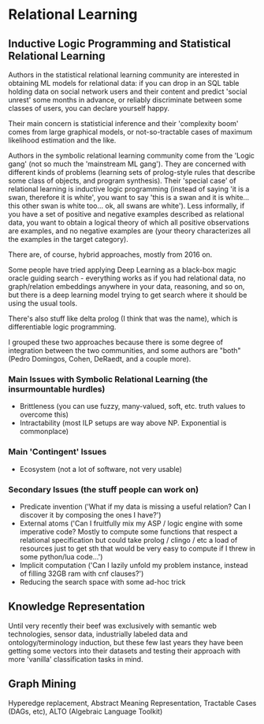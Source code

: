 # Relational Learning

## Inductive Logic Programming and Statistical Relational Learning

Authors in the statistical relational learning community are interested
in obtaining ML models for relational data: if you can drop in
an SQL table holding data on social network users and their
content and predict 'social unrest' some months in advance, or
reliably discriminate between some classes of users, you can declare
yourself happy.

Their main concern is statisticial inference and their 'complexity boom'
comes from large graphical models, or not-so-tractable cases of maximum
likelihood estimation and the like.

Authors in the symbolic relational learning community come from the 'Logic
gang' (not so much the 'mainstream ML gang'). They are concerned with different
kinds of problems (learning sets of prolog-style rules that describe
some class of objects, and program synthesis). Their 'special case' of
relational learning is inductive logic programming (instead of saying
'it is a swan, therefore it is white', you want to say 'this is a swan
and it is white... this other swan is white too... ok, all swans are
white'). Less informally, if you have a set of positive and negative
examples described as relational data, you want to obtain a logical
theory of which all positive observations are examples, and no negative
examples are (your theory characterizes all the examples in the target
category).

There are, of course, hybrid approaches, mostly from 2016 on.

Some people have tried applying Deep Learning as a black-box magic
oracle guiding search - everything works as if you had relational data,
no graph/relation embeddings anywhere in your data, reasoning, and so on,
but there is a deep learning model trying to get search where it should
be using the usual tools.

There's also stuff like delta prolog (I think that was the name), which
is differentiable logic programming.

I grouped these two approaches because there is some degree of integration between
the two communities, and some authors are "both" (Pedro Domingos, Cohen, DeRaedt,
and a couple more).

### Main Issues with Symbolic Relational Learning (the insurmountable hurdles)

+ Brittleness (you can use fuzzy, many-valued, soft, etc. truth values to overcome this)
+ Intractability (most ILP setups are way above NP. Exponential is commonplace)

### Main 'Contingent' Issues 

+ Ecosystem (not a lot of software, not very usable)

### Secondary Issues (the stuff people can work on)

+  Predicate invention ('What if my data is missing a useful relation? Can I discover it by composing the ones I have?')
+  External atoms ('Can I fruitfully mix my ASP / logic engine with some imperative code? Mostly to compute some functions that
   respect a relational specification but could take prolog / clingo / etc a load of resources just to get sth that would
   be very easy to compute if I threw in some python/lua code...')
+  Implicit computation ('Can I lazily unfold my problem instance, instead of filling 32GB ram with cnf clauses?')
+  Reducing the search space with some ad-hoc trick

## Knowledge Representation

Until very recently their beef was exclusively with semantic web technologies,
sensor data, industrially labeled data and ontology/terminology induction, but
these few last years they have been getting some vectors into their datasets and
testing their approach with more 'vanilla' classification tasks in mind.

## Graph Mining

Hyperedge replacement, Abstract Meaning Representation, Tractable Cases (DAGs, etc),
ALTO (Algebraic Language Toolkit)
